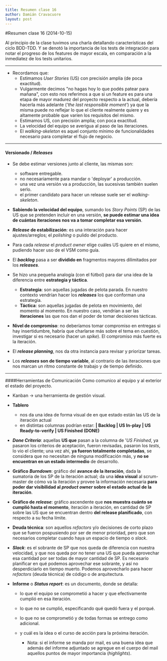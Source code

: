 ```yaml
---
title: Resumen clase 16
author: Damián Cravacuore
layout: post
---
```


#Resumen clase 16 (2014-10-15)

Al principio de la clase tuvimos una charla detallando características del ciclo BDD-TDD. Y se denotó la importancia de los tests de integración para notar el progreso de los features de mayor escala, en comparación a la inmediatez de los tests unitarios.

---

* Recordamos que:
	* Estimamos *User Stories* (US) con precisión amplia (de poca exactitud).
	* Vulgarmente decimos "no hagas hoy lo que podés patear para mañana", con esto nos referimos a que si un feature es para una etapa de mayor madurez del proyecto respecto a la actual, debería hacerla más adelante (*'the last responsible moment'*) ya que la misma puede no reflejar lo que el cliente realmente quiere y es altamente probable que varíen los requisitos del mismo.
	* Estimamos US, con precisión amplia; con poca exactitud.
	* La velocidad del equipo se averigua al paso de las iteraciones.
	* El *walking-skeleton* es aquel conjunto mínimo de funcionalidades necesario para completar el flujo de negocio.

---

#### Versionado / *Releases*

* Se debe estimar versiones junto al cliente, las mismas son:
	* software entregable.
	* no necesariamente para mandar o 'deployar' a producción.
	* una vez una versión va a producción, las sucesivas también suelen serlo.
	* el primer candidato para hacer un release suele ser el *walking-skeleton*.

* **Sabiendo la velocidad del equipo**, sumando los *Story Points* (SP) de las US que se pretenden incluir en una versión, **se puede estimar una idea de cuántas iteraciones nos va a tomar completar esa versión**.

* ***Release* de estabilización**: es una interación para hacer ajustes/arreglos; el *polishing* o pulido del producto.

* Para cada *release* el *product owner* elige cuáles US quiere en el mismo, pudiendo hacer uso de el VSM como guía.

* El ***backlog*** pasa a ser **dividido en** fragmentos mayores dilimitados por los ***releases***.

* Se hizo una pequeña analogía (con el fútbol) para dar una idea de la diferencia entre **estrategia y táctica**.
	* **Estrategia**: son aquellas jugadas de pelota parada. En nuestro contexto vendrían hacer los ***releases*** los que conforman una estrategia.
	* **Táctica**: son aquellas jugadas de pelota en movimiento, del momento al momento. En nuestro caso, vendrían a ser las **iteraciones** las que nos dan el poder de tomar decisiones tácticas.

* **Nivel de compromiso**: no deberíamos tomar compromiso en entregas si hay insertidumbre, habría que charlarse más sobre el tema en cuestión, investigar si es necesario (hacer un *spike*). El compromiso más fuerte es la iteración.

* El ***release planning***, nos da otra instancia para revisar y priorizar tareas.

* Los ***releases* son de tiempo variable**, al contrario de las iteraciones que nos marcan un ritmo constante de trabajo y de tiempo definido.

---

####Herramientas de Comunicación
Como comunico al equipo y al exterior el estado del proyecto.

* Kanban -> una herramienta de gestión visual.

* **Tablero** 
	* nos da una idea de forma visual de en que estado están las US de la iteración actual
	* en distintas columnas podrían estar: 
		**| Backlog | US In-play | US Ready-to-verify | US Finished (DONE)**

* ***Done Criteria***: aquellas **US que** pasan a la columna de '*US Finished*, ya pasaron los criterios de aceptación, fueron revisadas, pasaron los *tests*, lo vio el cliente; una vez ahí, **ya fueron totalmente completadas**, se considera que no necesitan de ninguna modificación más, y **no se encuentran en un estado intermedio** de desarrollo.

* **Gráfico** ***Burndown***: gráfico del **avance de la iteración**, dada la sumatoria de los SP de la iteración actual; da una **idea visual** al scrum-master de cómo va la iteración y provee la información necesaria **para poder dar visibilidad al *product owner* sobre el estado actual de la iteración**.

* **Gráfico de** ***release***: gráfico ascendente que **nos muestra cuánto se cumplió hasta el momento**, iteración a iteración, en cantidad de SP sobre las US que se encuentran dentro **del release planificado**, con respecto a su fecha límite.

* **Deuda técnica**: son aquellos *refactors* y/o decisiones de corto plazo que se fueron pospusiendo por ser de menor prioridad, pero que son necesarios completar cuando haya un espacio de tiempo o *slack*.

* ***Slack***: es el sobrante de SP que nos queda de diferencia  con nuestra velocidad, y que nos queda por no tener una US que pueda aprovechar esa cantidad por ser todas de mayor cantidad de SP. Es necesario planificar en qué podemos aprovechar ese sobrante, y así no desperdiciarlo en tiempo muerto. Podemos aprovecharlo para hacer *refactors* (deuda técnica) de código o de arquitectura.

* **Informe** o ***Status report***: es un documento, donde se detalla:
	* lo que el equipo se comprometió a hacer y que efectivamente cumplió en esa iteración.
	* lo que no se cumplió, especificando qué quedó fuera y el porqué.
	* lo que no se comprometió y de todas formas se entrego como adicional.
	* y cuál es la idea o el curso de acción para la próxima iteración.

		* Nota: si el informe se manda por mail, es una buena idea que además del informe adjuntado se agregue en el cuerpo del mail aquellos puntos de mayor importancia (*highlights*).